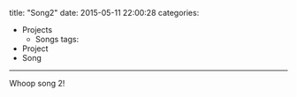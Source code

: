 title: "Song2"
date: 2015-05-11 22:00:28
categories:
- Projects
    - Songs
tags:
- Project
- Song
---
Whoop song 2!
